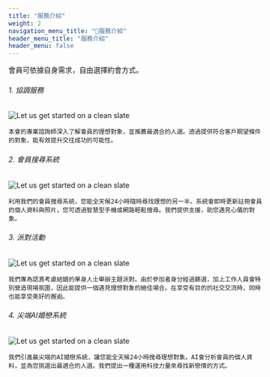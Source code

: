```yaml
---
title: "服務介紹"
weight: 2
navigation_menu_title: "🔖服務介紹"
header_menu_title: "服務介紹"
header_menu: false
---
```


會員可依據自身需求，自由選擇約會方式。
###### 1. 協調服務

![Let us get started on a clean slate](/images/matching-01.jpg)

```
本會的專業諮詢師深入了解會員的理想對象，並推薦最適合的人選。透過提供符合客戶期望條件的對象，能有效提升交往成功的可能性。
```

###### 2. 會員搜尋系統

![Let us get started on a clean slate](/images/matching-02.jpg)

```
利用我們的會員搜尋系統，您能全天候24小時隨時尋找理想的另一半。系統會即時更新註冊會員的個人資料與照片，您可透過智慧型手機或網路輕鬆搜尋。我們提供支援，助您遇見心儀的對象。
```

###### 3. 派對活動

![Let us get started on a clean slate](/images/matching-03.jpg)

```
我們專為認真考慮結婚的單身人士舉辦主題派對。由於參加者身分經過篩選，加上工作人員會特別營造現場氛圍，因此能提供一個遇見理想對象的絕佳場合。在享受有目的的社交交流時，同時也能享受美好的邂逅。
```

###### 4. 尖端AI婚戀系統

![Let us get started on a clean slate](/images/matching-04.jpg)

```
我們引進最尖端的AI婚戀系統，讓您能全天候24小時搜尋理想對象。AI會分析會員的個人資料，並為您挑選出最適合的人選。我們提出一種運用科技力量來尋找新戀情的方式。
```

